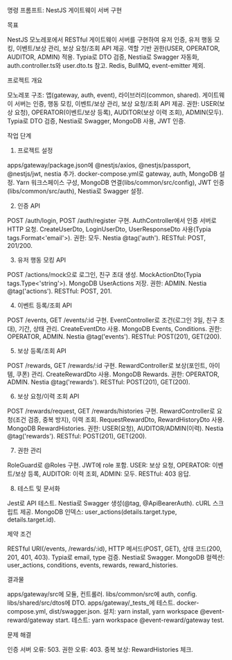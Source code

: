 명령 프롬프트: NestJS 게이트웨이 서버 구현

목표

NestJS 모노레포에서 RESTful 게이트웨이 서버를 구현하여 유저 인증, 유저 행동 모킹, 이벤트/보상 관리, 보상 요청/조회 API 제공. 역할 기반 권한(USER, OPERATOR, AUDITOR, ADMIN) 적용. Typia로 DTO 검증, Nestia로 Swagger 자동화, auth.controller.ts와 user.dto.ts 참고. Redis, BullMQ, event-emitter 제외.

프로젝트 개요

모노레포 구조: 앱(gateway, auth, event), 라이브러리(common, shared). 게이트웨이 서버는 인증, 행동 모킹, 이벤트/보상 관리, 보상 요청/조회 API 제공. 권한: USER(보상 요청), OPERATOR(이벤트/보상 등록), AUDITOR(보상 이력 조회), ADMIN(모두). Typia로 DTO 검증, Nestia로 Swagger, MongoDB 사용, JWT 인증.

작업 단계

1. 프로젝트 설정

apps/gateway/package.json에 @nestjs/axios, @nestjs/passport, @nestjs/jwt, nestia 추가. docker-compose.yml로 gateway, auth, MongoDB 설정. Yarn 워크스페이스 구성, MongoDB 연결(libs/common/src/config), JWT 인증(libs/common/src/auth), Nestia로 Swagger 설정.

2. 인증 API

POST /auth/login, POST /auth/register 구현. AuthController에서 인증 서버로 HTTP 요청. CreateUserDto, LoginUserDto, UserResponseDto 사용(Typia tags.Format<'email'>). 권한: 모두. Nestia @tag('auth'). RESTful: POST, 201/200.

3. 유저 행동 모킹 API

POST /actions/mock으로 로그인, 친구 초대 생성. MockActionDto(Typia tags.Type<'string'>). MongoDB UserActions 저장. 권한: ADMIN. Nestia @tag('actions'). RESTful: POST, 201.

4. 이벤트 등록/조회 API

POST /events, GET /events/:id 구현. EventController로 조건(로그인 3일, 친구 초대), 기간, 상태 관리. CreateEventDto 사용. MongoDB Events, Conditions. 권한: OPERATOR, ADMIN. Nestia @tag('events'). RESTful: POST(201), GET(200).

5. 보상 등록/조회 API

POST /rewards, GET /rewards/:id 구현. RewardController로 보상(포인트, 아이템, 쿠폰) 관리. CreateRewardDto 사용. MongoDB Rewards. 권한: OPERATOR, ADMIN. Nestia @tag('rewards'). RESTful: POST(201), GET(200).

6. 보상 요청/이력 조회 API

POST /rewards/request, GET /rewards/histories 구현. RewardController로 요청(조건 검증, 중복 방지), 이력 조회. RequestRewardDto, RewardHistoryDto 사용. MongoDB RewardHistories. 권한: USER(요청), AUDITOR/ADMIN(이력). Nestia @tag('rewards'). RESTful: POST(201), GET(200).

7. 권한 관리

RoleGuard로 @Roles 구현. JWT에 role 포함. USER: 보상 요청, OPERATOR: 이벤트/보상 등록, AUDITOR: 이력 조회, ADMIN: 모두. RESTful: 403 응답.

8. 테스트 및 문서화

Jest로 API 테스트. Nestia로 Swagger 생성(@tag, @ApiBearerAuth). cURL 스크립트 제공. MongoDB 인덱스: user_actions(details.target.type, details.target.id).

제약 조건

RESTful URI(/events, /rewards/:id), HTTP 메서드(POST, GET), 상태 코드(200, 201, 401, 403). Typia로 email, type 검증. Nestia로 Swagger. MongoDB 컬렉션: user_actions, conditions, events, rewards, reward_histories.

결과물

apps/gateway/src에 모듈, 컨트롤러. libs/common/src에 auth, config. libs/shared/src/dtos에 DTO. apps/gateway/_tests_에 테스트. docker-compose.yml, dist/swagger.json. 설치: yarn install, yarn workspace @event-reward/gateway start. 테스트: yarn workspace @event-reward/gateway test.

문제 해결

인증 서버 오류: 503. 권한 오류: 403. 중복 보상: RewardHistories 체크.